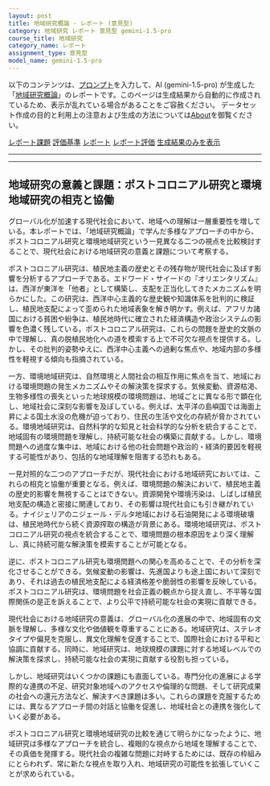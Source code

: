 ```yaml
---
layout: post
title: 地域研究概論 - レポート (意見型)
category: 地域研究 レポート 意見型 gemini-1.5-pro
course_title: 地域研究
category_name: レポート
assignment_type: 意見型
model_name: gemini-1.5-pro
---
```


以下のコンテンツは、[プロンプト](http://127.0.0.1:8000/generated/地域研究/gemini-1.5-pro/prompt_レポート-意見型.md)を入力して、AI (gemini-1.5-pro) が生成した「[地域研究概論](/contents/地域研究/)」のレポートです。このページは生成結果から自動的に作成されているため、表示が乱れている場合があることをご容赦ください。
データセット作成の目的と利用上の注意および生成の方法については[About](/About)を御覧ください。

[レポート課題](../レポート課題-意見型)
[評価基準](../評価基準-意見型)
[レポート](../レポート-意見型)
[レポート評価](../レポート評価-意見型)
[生成結果のみを表示](http://127.0.0.1:8000/generated/地域研究/gemini-1.5-pro/レポート-意見型.md)
  

***
***
  
## 地域研究の意義と課題：ポストコロニアル研究と環境地域研究の相克と協働

グローバル化が加速する現代社会において、地域への理解は一層重要性を増している。本レポートでは、「地域研究概論」で学んだ多様なアプローチの中から、ポストコロニアル研究と環境地域研究という一見異なる二つの視点を比較検討することで、現代社会における地域研究の意義と課題について考察する。

ポストコロニアル研究は、植民地主義の歴史とその残存物が現代社会に及ぼす影響を分析するアプローチである。エドワード・サイードの『オリエンタリズム』は、西洋が東洋を「他者」として構築し、支配を正当化してきたメカニズムを明らかにした。この研究は、西洋中心主義的な歴史観や知識体系を批判的に検証し、植民地支配によって歪められた地域表象を解き明かす。例えば、アフリカ諸国における貧困や紛争は、植民地時代に確立された経済構造や政治システムの影響を色濃く残している。ポストコロニアル研究は、これらの問題を歴史的文脈の中で理解し、真の脱植民地化への道を模索する上で不可欠な視点を提供する。しかし、その批判的姿勢ゆえに、西洋中心主義への過剰な焦点や、地域内部の多様性を軽視する傾向も指摘されている。

一方、環境地域研究は、自然環境と人間社会の相互作用に焦点を当て、地域における環境問題の発生メカニズムやその解決策を探求する。気候変動、資源枯渇、生物多様性の喪失といった地球規模の環境問題は、地域ごとに異なる形で顕在化し、地域社会に深刻な影響を及ぼしている。例えば、太平洋の島嶼国では海面上昇による国土水没の危機が迫っており、住民の生活や文化の存続が脅かされている。環境地域研究は、自然科学的な知見と社会科学的な分析を統合することで、地域固有の環境問題を理解し、持続可能な社会の構築に貢献する。しかし、環境問題への過度な集中は、地域における他の社会問題や政治的・経済的要因を軽視する可能性があり、包括的な地域理解を阻害する恐れもある。

一見対照的な二つのアプローチだが、現代社会における地域研究においては、これらの相克と協働が重要となる。例えば、環境問題の解決において、植民地主義の歴史的影響を無視することはできない。資源開発や環境汚染は、しばしば植民地支配の構造と密接に関連しており、その影響は現代社会にも引き継がれている。ナイジェリアのニジェール・デルタ地域における石油開発による環境破壊は、植民地時代から続く資源搾取の構造が背景にある。環境地域研究は、ポストコロニアル研究の視点を統合することで、環境問題の根本原因をより深く理解し、真に持続可能な解決策を模索することが可能となる。

逆に、ポストコロニアル研究も環境問題への関心を高めることで、その分析を深化させることができる。気候変動の影響は、先進国よりも途上国において深刻であり、それは過去の植民地支配による経済格差や脆弱性の影響を反映している。ポストコロニアル研究は、環境問題を社会正義の観点から捉え直し、不平等な国際関係の是正を訴えることで、より公平で持続可能な社会の実現に貢献できる。

現代社会における地域研究の意義は、グローバル化の進展の中で、地域固有の文脈を理解し、多様な文化や価値観を尊重することにある。地域研究は、ステレオタイプや偏見を克服し、異文化理解を促進することで、国際社会における平和と協調に貢献する。同時に、地域研究は、地球規模の課題に対する地域レベルでの解決策を探求し、持続可能な社会の実現に貢献する役割も担っている。

しかし、地域研究はいくつかの課題にも直面している。専門分化の進展による学際的な連携の不足、研究対象地域へのアクセスや倫理的な問題、そして研究成果の社会への還元方法など、解決すべき課題は多い。これらの課題を克服するためには、異なるアプローチ間の対話と協働を促進し、地域社会との連携を強化していく必要がある。

ポストコロニアル研究と環境地域研究の比較を通じて明らかになったように、地域研究は多様なアプローチを統合し、複眼的な視点から地域を理解することで、その真価を発揮する。現代社会の複雑な問題に対峙するためには、既存の枠組みにとらわれず、常に新たな視点を取り入れ、地域研究の可能性を拡張していくことが求められている。
